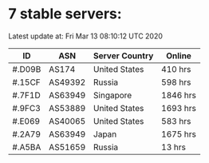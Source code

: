 # 7 stable servers:

Latest update at: Fri Mar 13 08:10:12 UTC 2020

| ID | ASN | Server Country | Online |
| -- | --- | -------------- | ------ |
| #.D09B | AS174 | United States | 410 hrs |
| #.15CF | AS49392 | Russia | 598 hrs |
| #.7F1D | AS63949 | Singapore | 1846 hrs |
| #.9FC3 | AS53889 | United States | 1693 hrs |
| #.E069 | AS40065 | United States | 583 hrs |
| #.2A79 | AS63949 | Japan | 1675 hrs |
| #.A5BA | AS51659 | Russia | 13 hrs |

